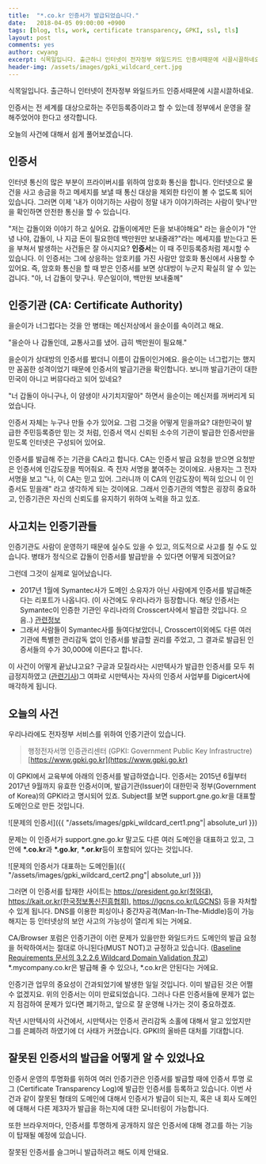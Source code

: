 ```yaml
---
title:  "*.co.kr 인증서가 발급되었습니다."
date:   2018-04-05 09:00:00 +0900
tags: [blog, tls, work, certificate transparency, GPKI, ssl, tls]
layout: post
comments: yes
author: cwyang
excerpt: 식목일입니다. 출근하니 인터넷이 전자정부 와일드카드 인증서때문에 시끌시끌하네요. 인증서는 전 세계를 대상으로하는 주민등록증이라고 할 수 있는데 정부에서 운영을 잘 해주었어야 한다고 생각합니다. 오늘의 사건에 대해서 쉽게 풀어보겠습니다.
header-img: /assets/images/gpki_wildcard_cert.jpg
---
```


식목일입니다. 출근하니 인터넷이 전자정부 와일드카드 인증서때문에 시끌시끌하네요.

인증서는 전 세계를 대상으로하는 주민등록증이라고 할 수 있는데 정부에서 운영을 잘 해주었어야 한다고 생각합니다.

오늘의 사건에 대해서 쉽게 풀어보겠습니다.

## 인증서

인터넷 통신의 많은 부분이 프라이버시를 위하여 암호화 통신을 합니다. 인터넷으로 물건을 사고 송금을 하고 메세지를 보낼 때 통신 대상을 제외한 타인이 볼 수 없도록 되어있습니다. 그러면 이제 '내가 이야기하는 사람이 정말 내가 이야기하려는 사람이 맞나'만을 확인하면 안전한 통신을 할 수 있습니다.

"저는 갑돌이와 이야기 하고 싶어요. 갑돌이에게만 돈을 보내야해요" 라는 을순이가 "안녕 나야, 갑돌이, 나 지금 돈이 필요한데 백만원만 보내줄래?"라는 메세지를 받는다고 돈을 부쳐서 발생하는 사건들은 잘 아시지요? **인증서**는 이 때 주민등록증처럼 제시할 수 있습니다. 이 인증서는 그에 상응하는 암호키를 가진 사람만 암호화 통신에서 사용할 수 있어요. 즉, 암호화 통신을 할 때 받은 인증서를 보면 상대방이 누군지 확실히 알 수 있는겁니다. "아, 너 갑돌이 맞구나. 무슨일이야, 백만원 보내줄께"

## 인증기관 (CA: Certificate Authority)

을순이가 너그럽다는 것을 안 병태는 메신저상에서 을순이를 속이려고 해요. 

"을순아 나 갑돌인데, 교통사고를 냈어. 급히 백만원이 필요해." 

을순이가 상대방의 인증서를 봤더니 이름이 갑돌이인거에요. 을순이는 너그럽기는 했지만 꼼꼼한 성격이었기 때문에 인증서의 발급기관을 확인합니다. 보니까 발급기관이 대한민국이 아니고 버뮤다라고 되어 있네요? 

"너 갑돌이 아니구나, 이 얌생이! 사기치지말아" 하면서 을순이는 메신저를 꺼버리게 되었습니다. 

인증서 자체는 누구나 만들 수가 있어요. 그럼 그것을 어떻게 믿을까요? 대한민국이 발급한 주민등록증만 믿는 것 처럼, 인증서 역시 신뢰된 소수의 기관이 발급한 인증서만을 믿도록 인터넷은 구성되어 있어요.


인증서를 발급해 주는 기관을 CA라고 합니다. CA는 인증서 발급 요청을 받으면 요청받은 인증서에 인감도장을 찍어줘요. 즉 전자 서명을 붙여주는 것이에요. 
사용자는 그 전자 서명을 보고 "나, 이 CA는 믿고 있어. 그러니까 이 CA의 인감도장이 찍혀 있으니 이 인증서도 믿을래" 라고 생각하게 되는 것이에요.
그래서 인증기관의 역할은 굉장히 중요하고, 인증기관은 자신의 신뢰도를 유지하기 위하여 노력을 하고 있죠.

## 사고치는 인증기관들

인증기관도 사람이 운영하기 때문에 실수도 있을 수 있고, 의도적으로 사고를 칠 수도 있습니다.
병태가 정식으로 갑돌이 인증서를 발급받을 수 있다면 어떻게 되겠어요? 

그런데 그것이 실제로 일어났습니다.

  * 2017년 1월에 Symantec사가 도메인 소유자가 아닌 사람에게 인증서를 발급해준다는 리포트가 나옵니다.
  (이 사건에도 우리나라가 등장합니다. 해당 인증서는 Symantec이 인증한 기관인 우리나라의 Crosscert사에서 발급한 것입니다. 으음..)
  [관련정보](https://www.mail-archive.com/dev-security-policy@lists.mozilla.org/msg05455.html)
  * 그래서 사람들이 Symantec사를 들여다보았더니, Crosscert이외에도 다른 여러 기관에 특별한 관리감독 없이 인증서를 발급할 권리를 주었고, 그 결과로 발급된 인증서들의 수가 30,000에 이른다고 합니다.

이 사건이 어떻게 끝났냐고요? 구글과 모질라사는 시만텍사가 발급한 인증서를 모두 취급정지하였고
([관련기사](https://blog.qualys.com/ssllabs/2017/09/26/google-and-mozilla-deprecating-existing-symantec-certificates))그 여파로 시만텍사는 자사의 인증서 사업부를 Digicert사에 매각하게 됩니다. 

## 오늘의 사건

우리나라에도 전자정부 서비스를 위하여 인증기관이 있습니다.

> 행정전자서명 인증관리센터 (GPKI: Government Public Key Infrastructre) [https://www.gpki.go.kr](https://www.gpki.go.kr)

이 GPKI에서 교육부에 아래의 인증서를 발급하였습니다.
인증서는 2015년 6월부터 2017년 9월까지 유효한 인증서이며, 발급기관(Issuer)이 대한민국 정부(Government of Korea)의 GPKI라고 명시되어 있죠. Subject를 보면 support.gne.go.kr을 대표할 도메인으로 만든 것입니다.

![문제의 인증서]({{ "/assets/images/gpki_wildcard_cert1.png"| absolute_url }})

문제는 이 인증서가 support.gne.go.kr 말고도 다른 여러 도메인을 대표하고 있고, 그 안에 **\*.co.kr**과 **\*.go.kr**, **\*.or.kr**등이 포함되어 있다는 것입니다.

![문제의 인증서가 대표하는 도메인들]({{ "/assets/images/gpki_wildcard_cert2.png"| absolute_url }})

그러면 이 인증서를 탑재한 사이트는 https://president.go.kr(청와대), https://kait.or.kr(한국정보통신진흥협회), https://lgcns.co.kr(LGCNS) 등을 자처할 수 있게 됩니다. DNS를 이용한 피싱이나 중간자공격(Man-In-The-Middle)등이 가능해지는 등 인터넷상의 보안 사고의 가능성이 열리게 되는 거에요.

CA/Browser 포럼은 인증기관이 이런 문제가 있을만한 와일드카드 도메인의 발급 요청을 허락하여서는 절대로 아니된다(MUST NOT)고 규정하고 있습니다. ([Baseline Requirements 문서의 3.2.2.6 Wildcard Domain Validation 참고](https://cabforum.org/wp-content/uploads/CA-Browser-Forum-BR-1.5.6.pdf)) \*.mycompany.co.kr은 발급해 줄 수 있으나, \*.co.kr은 안된다는 거에요.
  
인증기관 업무의 중요성이 간과되었기에 발생한 일일 것입니다. 이미 발급된 것은 어쩔 수 없겠지요. 
위의 인증서는 이미 만료되었습니다. 
그러나 다른 인증서들에 문제가 없는지 점검하여 문제가 있다면 폐기하고, 앞으로 잘 운영해 나가는 것이 중요하겠죠.

작년 시만텍사의 사건에서, 시만텍사는 인증서 관리감독 소홀에 대해서 알고 있었지만 그를 은폐하려 하였기에 더 사태가 커졌습니다. GPKI의 올바른 대처를 기대합니다.


## 잘못된 인증서의 발급을 어떻게 알 수 있었나요

인증서 운영의 투명화를 위하여 여러 인증기관은 인증서를 발급할 때에 인증서 투명 로그 (Certificate Transparency Log)에 발급한 인증서를 등록하고 있습니다. 이번 사건과 같이 잘못된 형태의 도메인에 대해서 인증서가 발급이 되는지, 혹은 내 회사 도메인에 대해서 다른 제3자가 발급을 하는지에 대한 모니터링이 가능합니다. 

또한 브라우저마다, 인증서를 투명하게 공개하지 않은 인증서에 대해 경고를 하는 기능이 탑재될 예정에 있습니다. 


잘못된 인증서를 슬그머니 발급하려고 해도 이제 안돼요.
